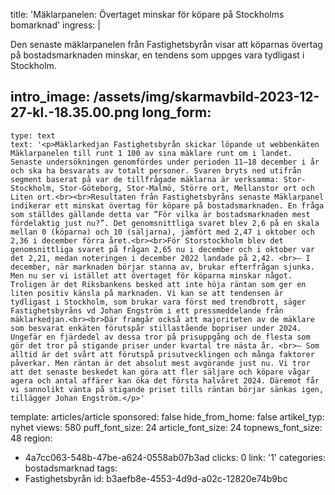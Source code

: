 title: 'Mäklarpanelen: Övertaget minskar för köpare på Stockholms bomarknad'
ingress: |
  <p>Den senaste mäklarpanelen från Fastighetsbyrån visar att köparnas övertag på bostadsmarknaden minskar, en tendens som uppges vara tydligast i Stockholm.
  </p>
  
intro_image: /assets/img/skarmavbild-2023-12-27-kl.-18.35.00.png
long_form:
  -
    type: text
    text: '<p>Mäklarkedjan Fastighetsbyrån skickar löpande ut webbenkäten Mäklarpanelen till runt 1 100 av sina mäklare runt om i landet. Senaste undersökningen genomfördes under perioden 11–18 december i år och ska ha besvarats av totalt personer. Svaren bryts ned utifrån segment baserat på var de tillfrågade mäklarna är verksamma: Stor-Stockholm, Stor-Göteborg, Stor-Malmö, Större ort, Mellanstor ort och Liten ort.<br><br>Resultaten från Fastighetsbyråns senaste Mäklarpanel indikerar ett minskat övertag för köpare på bostadsmarknaden. En fråga som ställdes gällande detta var ”För vilka är bostadsmarknaden mest fördelaktig just nu?”. Det genomsnittliga svaret blev 2,6 på en skala mellan 0 (köparna) och 10 (säljarna), jämfört med 2,47 i oktober och 2,36 i december förra året.<br><br>För Storstockholm blev det genomsnittliga svaret på frågan 2,65 nu i december och i oktober var det 2,21, medan noteringen i december 2022 landade på 2,42. <br>– I december, när marknaden börjar stanna av, brukar efterfrågan sjunka. Men nu ser vi istället att övertaget för köparna minskar något. Troligen är det Riksbankens besked att inte höja räntan som ger en liten positiv känsla på marknaden. Vi kan se att tendensen är tydligast i Stockholm, som brukar vara först med trendbrott, säger Fastighetsbyråns vd Johan Engström i ett pressmeddelande från mäklarkedjan.<br><br>Där framgår också att majoriteten av de mäklare som besvarat enkäten förutspår stillastående bopriser under 2024. Ungefär en fjärdedel av dessa tror på prisuppgång och de flesta som gör det tror på stigande priser under kvartal tre nästa år. <br>– Som alltid är det svårt att förutspå prisutvecklingen och många faktorer påverkar. Men räntan är det absolut mest avgörande just nu. Vi tror att det senaste beskedet kan göra att fler säljare och köpare vågar agera och antal affärer kan öka det första halvåret 2024. Däremot får vi sannolikt vänta på stigande priset tills räntan börjar sänkas igen, tillägger Johan Engström.</p>'
template: articles/article
sponsored: false
hide_from_home: false
artikel_typ: nyhet
views: 580
puff_font_size: 24
article_font_size: 24
topnews_font_size: 48
region:
  - 4a7cc063-548b-47be-a624-0558ab07b3ad
clicks: 0
link: '1'
categories: bostadsmarknad
tags:
  - Fastighetsbyrån
id: b3aefb8e-4553-4d9d-a02c-12820e74b9bc
